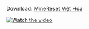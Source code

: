 Download: <a href="https://github.com/GamerSoiCon/MineResetVN/releases">MineReset Việt Hóa</a>

[![Watch the video](https://img.youtube.com/vi/zZrJ7DfaVSE/maxresdefault.jpg)](https://youtu.be/zZrJ7DfaVSE)
